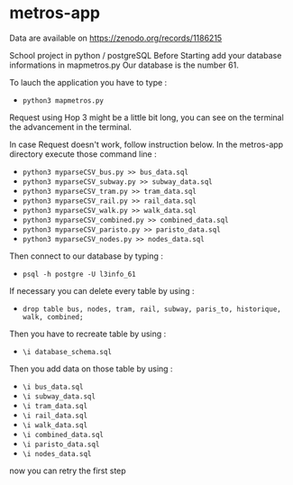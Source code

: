 # metros-app

Data are available on https://zenodo.org/records/1186215

School project in python / postgreSQL
Before Starting add your database informations in mapmetros.py
Our database is the number 61.

To lauch the application you have to type :
- `python3 mapmetros.py`

Request using Hop 3 might be a little bit long, you can see on the terminal the advancement in the terminal.

In case Request doesn't work, follow instruction below.
In the metros-app directory execute those command line :

- `python3 myparseCSV_bus.py >> bus_data.sql`
- `python3 myparseCSV_subway.py >> subway_data.sql`
- `python3 myparseCSV_tram.py >> tram_data.sql`
- `python3 myparseCSV_rail.py >> rail_data.sql`
- `python3 myparseCSV_walk.py >> walk_data.sql`
- `python3 myparseCSV_combined.py >> combined_data.sql`
- `python3 myparseCSV_paristo.py >> paristo_data.sql`
- `python3 myparseCSV_nodes.py >> nodes_data.sql`

Then connect to our database by typing :
- `psql -h postgre -U l3info_61`

If necessary you can delete every table by using :
- `drop table bus, nodes, tram, rail, subway, paris_to, historique, walk, combined;`

Then you have to recreate table by using :
- `\i database_schema.sql`

Then you add data on those table by using :
- `\i bus_data.sql`
- `\i subway_data.sql`
- `\i tram_data.sql`
- `\i rail_data.sql`
- `\i walk_data.sql`
- `\i combined_data.sql`
- `\i paristo_data.sql`
- `\i nodes_data.sql`

now you can retry the first step





